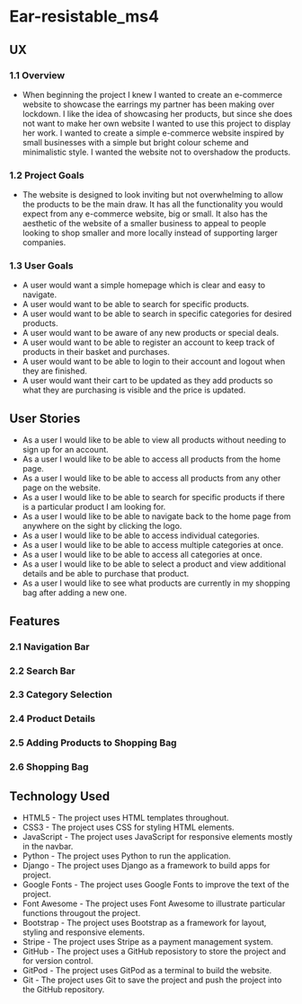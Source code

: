 # Ear-resistable_ms4

## UX 

### 1.1 Overview

* When beginning the project I knew I wanted to create an e-commerce website to showcase the earrings my partner has been making over lockdown. I like the idea of showcasing her products, but since she does not want to make her own website I wanted to use this project to display her work. I wanted to create a simple e-commerce website inspired by small businesses with a simple but bright colour scheme and minimalistic style. I wanted the website not to overshadow the products.

### 1.2 Project Goals

* The website is designed to look inviting but not overwhelming to allow the products to be the main draw. It has all the functionality you would expect from any e-commerce website, big or small. It also has the aesthetic of the website of a smaller business to appeal to people looking to shop smaller and more locally instead of supporting larger companies.

### 1.3 User Goals

* A user would want a simple homepage which is clear and easy to navigate.
* A user would want to be able to search for specific products.
* A user would want to be able to search in specific categories for desired products.
* A user would want to be aware of any new products or special deals.
* A user would want to be able to register an account to keep track of products in their basket and purchases. 
* A user would want to be able to login to their account and logout when they are finished.
* A user would want their cart to be updated as they add products so what they are purchasing is visible and the price is updated.

## User Stories
* As a user I would like to be able to view all products without needing to sign up for an account.
* As a user I would like to be able to access all products from the home page.
* As a user I would like to be able to access all products from any other page on the website.
* As a user I would like to be able to search for specific products if there is a particular product I am looking for.
* As a user I would like to be able to navigate back to the home page from anywhere on the sight by clicking the logo.
* As a user I would like to be able to access individual categories.
* As a user I would like to be able to access multiple categories at once.
* As a user I would like to be able to access all categories at once.
* As a user I would like to be able to select a product and view additional details and be able to purchase that product.
* As a user I would like to see what products are currently in my shopping bag after adding a new one.

## Features

### 2.1 Navigation Bar

### 2.2 Search Bar

### 2.3 Category Selection

### 2.4 Product Details

### 2.5 Adding Products to Shopping Bag

### 2.6 Shopping Bag

## Technology Used
* HTML5 - The project uses HTML templates throughout.
* CSS3 - The project uses CSS for styling HTML elements.
* JavaScript - The project uses JavaScript for responsive elements mostly in the navbar.
* Python - The project uses Python to run the application.
* Django - The project uses Django as a framework to build apps for project.
* Google Fonts - The project uses Google Fonts to improve the text of the project.
* Font Awesome - The project uses Font Awesome to illustrate particular functions througout the project.
* Bootstrap - The project uses Bootstrap as a framework for layout, styling and responsive elements.
* Stripe - The project uses Stripe as a payment management system. 
* GitHub - The project uses a GitHub reposistory to store the project and for version control.
* GitPod - The project uses GitPod as a terminal to build the website.
* Git - The project uses Git to save the project and push the project into the GitHub repository. 
